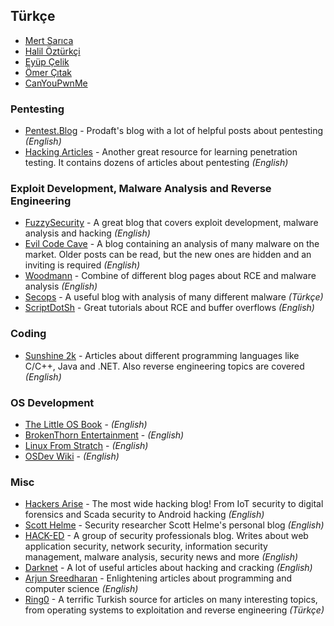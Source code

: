 ## Türkçe

- [Mert Sarıca](https://www.mertsarica.com/)
- [Halil Öztürkçi](http://halilozturkci.com/)
- [Eyüp Çelik](http://eyupcelik.com.tr/)
- [Ömer Çıtak](https://omercitak.com/)
- [CanYouPwnMe](https://canyoupwn.me/)



### Pentesting

- [Pentest.Blog](https://pentest.blog/) - Prodaft's blog with a lot of helpful posts about pentesting *(English)*
- [Hacking Articles](http://www.hackingarticles.in/) - Another great resource for learning penetration testing. It contains dozens of articles about pentesting *(English)*

### Exploit Development, Malware Analysis and Reverse Engineering

- [FuzzySecurity](http://www.fuzzysecurity.com/index.html) - A great blog that covers exploit development, malware analysis and hacking *(English)*
- [Evil Code Cave](https://evilcodecave.wordpress.com/) - A blog containing an analysis of many malware on the market. Older posts can be read, but the new ones are hidden and an inviting is required *(English)*
- [Woodmann](http://woodmann.com/) - Combine of different blog pages about RCE and malware analysis *(English)*
- [Secops](http://secops.blog/) - A useful blog with analysis of many different malware *(Türkçe)*
- [ScriptDotSh](https://scriptdotsh.com/) - Great tutorials about RCE and buffer overflows *(English)*


### Coding

- [Sunshine 2k](http://www.sunshine2k.de/) - Articles about different programming languages like C/C++, Java and .NET. Also reverse engineering topics are covered *(English)*

### OS Development

- [The Little OS Book](https://littleosbook.github.io/) - *(English)*
- [BrokenThorn Entertainment](http://www.brokenthorn.com/Resources/OSDevIndex.html) - *(English)*
- [Linux From Stratch](http://www.linuxfromscratch.org/lfs/read.html) - *(English)*
- [OSDev Wiki](https://wiki.osdev.org/Main_Page) - *(English)*

### Misc

- [Hackers Arise](https://www.hackers-arise.com/) - The most wide hacking blog! From IoT security to digital forensics and Scada security to Android hacking *(English)*
- [Scott Helme](https://scotthelme.co.uk/) - Security researcher Scott Helme's personal blog *(English)*
- [HACK-ED](https://hack-ed.net/) - A group of security professionals blog. Writes about web application security, network security, information security management, malware analysis, security news and more *(English)*
- [Darknet](https://www.darknet.org.uk/) - A lot of useful articles about hacking and cracking *(English)*
- [Arjun Sreedharan](https://arjunsreedharan.org/) - Enlightening articles about programming and computer science *(English)*
- [Ring0](https://ring0.info/) - A terrific Turkish source for articles on many interesting topics, from operating systems to exploitation and reverse engineering *(Türkçe)*



